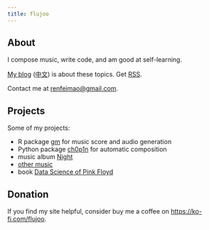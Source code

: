 ```yaml
---
title: flujoo
---
```


## About

I compose music, write code, and am good at self-learning.

[My blog](/en) ([中文](/cn)) is about these topics. Get [RSS](/index.xml).

Contact me at renfeimao@gmail.com.


## Projects

Some of my projects:

- R package [gm](https://github.com/flujoo/gm) for music score and audio generation
- Python package [ch0p1n](https://github.com/flujoo/ch0p1n) for automatic composition
- music album [Night](/en/my-music-album-night)
- [other music](/en/my-early-music)
- book [Data Science of Pink Floyd](/assets/data-science-of-pink-floyd.pdf)


## Donation

If you find my site helpful, consider buy me a coffee on <https://ko-fi.com/flujoo>.
